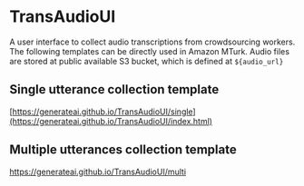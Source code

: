 # TransAudioUI
A user interface to collect audio transcriptions from crowdsourcing workers. <br />
The following templates can be directly used in Amazon MTurk. Audio files are stored at public available S3 bucket, which is defined at `${audio_url}`

## Single utterance collection template
[https://generateai.github.io/TransAudioUI/single](https://generateai.github.io/TransAudioUI/index.html)

## Multiple utterances collection template
https://generateai.github.io/TransAudioUI/multi
